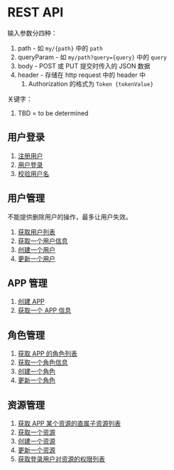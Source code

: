 # REST API

输入参数分四种：

1. path - 如 `my/{path}` 中的 `path`
2. queryParam - 如 `my/path?query={query}` 中的 `query`
3. body - POST 或 PUT 提交时传入的 JSON 数据
4. header - 存储在 http request 中的 header 中
   1. Authorization 的格式为 `Token {tokenValue}`

关键字：

1. TBD = to be determined

## 用户登录

1. [注册用户](./user/register.md)
2. [用户登录](./user/login.md)
3. [校验用户名](./user/check-username.md)

## 用户管理

不能提供删除用户的操作，最多让用户失效。

1. [获取用户列表](./users/list-users.md)
2. [获取一个用户信息](./users/get-a-user.md)
3. [创建一个用户](./users/create-a-user.md)
4. [更新一个用户](./users/update-a-user.md)

## APP 管理

1. [创建 APP](./apps/create-a-app.md)
2. [获取一个 APP 信息](./apps/get-a-app.md)

## 角色管理

1. [获取 APP 的角色列表](./roles/list-role-roles.md)
2. [获取一个角色信息](./roles/get-a-role.md)
3. [创建一个角色](./roles/create-a-role.md)
4. [更新一个角色](./roles/update-a-role.md)

## 资源管理

1. [获取 APP 某个资源的直属子资源列表](./resources/list-app-child-resources.md)
2. [获取一个资源](./resources/get-a-resource.md)
3. [创建一个资源](./resources/create-a-resource.md)
4. [更新一个资源](./resources/update-a-resource.md)
5. [获取登录用户对资源的权限列表](./resources/list-user-resource-permissions.md)